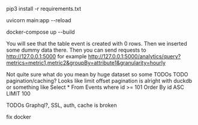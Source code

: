 


pip3 install -r requirements.txt

uvicorn main:app --reload

docker-compose up --build

You will see that the table event is created with 0 rows.
Then we inserted some dummy data there.
Then you can send requests to http://127.0.0.1:5000
for example http://127.0.0.1:5000/analytics/query?metrics=metric1,metric2&groupBy=attribute1&granularity=hourly


Not quite sure what do you mean by huge dataset so some TODOs 
TODO pagination/caching?
Looks like limit offset pagination is alright with duckdb or something like
Select * From Events where id >= 101 Order By id ASC LIMIT 100

 
TODOs
Graphql?, SSL, auth, cache is broken

fix docker
 

